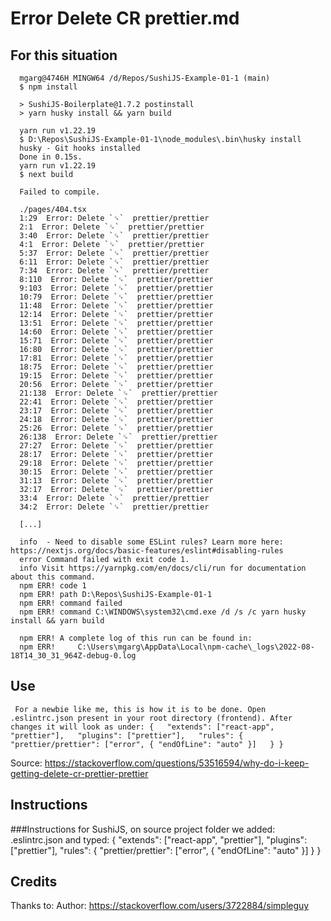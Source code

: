 # Error Delete CR prettier.md

## For this situation

      mgarg@4746H MINGW64 /d/Repos/SushiJS-Example-01-1 (main)
      $ npm install

      > SushiJS-Boilerplate@1.7.2 postinstall
      > yarn husky install && yarn build

      yarn run v1.22.19
      $ D:\Repos\SushiJS-Example-01-1\node_modules\.bin\husky install
      husky - Git hooks installed
      Done in 0.15s.
      yarn run v1.22.19
      $ next build

      Failed to compile.

      ./pages/404.tsx
      1:29  Error: Delete `␍`  prettier/prettier
      2:1  Error: Delete `␍`  prettier/prettier
      3:40  Error: Delete `␍`  prettier/prettier
      4:1  Error: Delete `␍`  prettier/prettier
      5:37  Error: Delete `␍`  prettier/prettier
      6:11  Error: Delete `␍`  prettier/prettier
      7:34  Error: Delete `␍`  prettier/prettier
      8:110  Error: Delete `␍`  prettier/prettier
      9:103  Error: Delete `␍`  prettier/prettier
      10:79  Error: Delete `␍`  prettier/prettier
      11:48  Error: Delete `␍`  prettier/prettier
      12:14  Error: Delete `␍`  prettier/prettier
      13:51  Error: Delete `␍`  prettier/prettier
      14:60  Error: Delete `␍`  prettier/prettier
      15:71  Error: Delete `␍`  prettier/prettier
      16:80  Error: Delete `␍`  prettier/prettier
      17:81  Error: Delete `␍`  prettier/prettier
      18:75  Error: Delete `␍`  prettier/prettier
      19:15  Error: Delete `␍`  prettier/prettier
      20:56  Error: Delete `␍`  prettier/prettier
      21:138  Error: Delete `␍`  prettier/prettier
      22:41  Error: Delete `␍`  prettier/prettier
      23:17  Error: Delete `␍`  prettier/prettier
      24:18  Error: Delete `␍`  prettier/prettier
      25:26  Error: Delete `␍`  prettier/prettier
      26:138  Error: Delete `␍`  prettier/prettier
      27:27  Error: Delete `␍`  prettier/prettier
      28:17  Error: Delete `␍`  prettier/prettier
      29:18  Error: Delete `␍`  prettier/prettier
      30:15  Error: Delete `␍`  prettier/prettier
      31:13  Error: Delete `␍`  prettier/prettier
      32:17  Error: Delete `␍`  prettier/prettier
      33:4  Error: Delete `␍`  prettier/prettier
      34:2  Error: Delete `␍`  prettier/prettier
      
      [...]
      
      info  - Need to disable some ESLint rules? Learn more here: https://nextjs.org/docs/basic-features/eslint#disabling-rules
      error Command failed with exit code 1.
      info Visit https://yarnpkg.com/en/docs/cli/run for documentation about this command.    
      npm ERR! code 1
      npm ERR! path D:\Repos\SushiJS-Example-01-1
      npm ERR! command failed
      npm ERR! command C:\WINDOWS\system32\cmd.exe /d /s /c yarn husky install && yarn build  

      npm ERR! A complete log of this run can be found in:
      npm ERR!     C:\Users\mgarg\AppData\Local\npm-cache\_logs\2022-08-18T14_30_31_964Z-debug-0.log
      
## Use

     For a newbie like me, this is how it is to be done. Open .eslintrc.json present in your root directory (frontend). After changes it will look as under: {   "extends": ["react-app", "prettier"],   "plugins": ["prettier"],   "rules": {     "prettier/prettier": ["error", { "endOfLine": "auto" }]   } } 
Source: https://stackoverflow.com/questions/53516594/why-do-i-keep-getting-delete-cr-prettier-prettier

## Instructions
###Instructions for SushiJS, on source project folder we added:
      .eslintrc.json
and typed:
{   "extends": ["react-app", "prettier"],   "plugins": ["prettier"],   "rules": {     "prettier/prettier": ["error", { "endOfLine": "auto" }]   } }

## Credits
Thanks to: Author: https://stackoverflow.com/users/3722884/simpleguy
